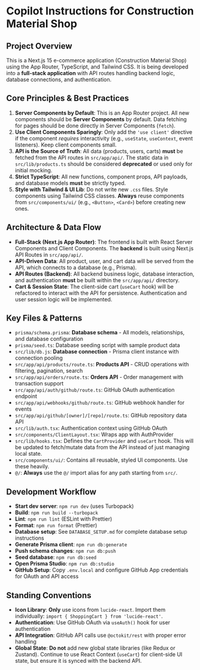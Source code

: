# Copilot Instructions for Construction Material Shop

## Project Overview

This is a Next.js 15 e-commerce application (Construction Material Shop) using the App Router, TypeScript, and Tailwind CSS. It is being developed into a **full-stack application** with API routes handling backend logic, database connections, and authentication.

## Core Principles & Best Practices

1.  **Server Components by Default**: This is an App Router project. All new components should be **Server Components** by default. Data fetching for pages should be done directly in Server Components (`fetch`).
2.  **Use Client Components Sparingly**: Only add the `'use client'` directive if the component _requires_ interactivity (e.g., `useState`, `useContext`, event listeners). Keep client components small.
3.  **API is the Source of Truth**: All data (products, users, carts) **must** be fetched from the API routes in `src/app/api/`. The static data in `src/lib/products.ts` should be considered **deprecated** or used only for initial mocking.
4.  **Strict TypeScript**: All new functions, component props, API payloads, and database models **must** be strictly typed.
5.  **Style with Tailwind & UI Lib**: Do not write new `.css` files. Style components using Tailwind CSS classes. **Always** reuse components from `src/components/ui/` (e.g., `<Button>`, `<Card>`) before creating new ones.

## Architecture & Data Flow

- **Full-Stack (Next.js App Router)**: The frontend is built with React Server Components and Client Components. The **backend** is built using Next.js API Routes in `src/app/api/`.
- **API-Driven Data**: All product, user, and cart data will be served from the API, which connects to a database (e.g., Prisma).
- **API Routes (Backend)**: All backend business logic, database interaction, and authentication **must** be built within the `src/app/api/` directory.
- **Cart & Session State**: The client-side cart (`useCart` hook) will be refactored to interact with the API for persistence. Authentication and user session logic will be implemented.

## Key Files & Patterns

- `prisma/schema.prisma`: **Database schema** - All models, relationships, and database configuration
- `prisma/seed.ts`: Database seeding script with sample product data
- `src/lib/db.js`: **Database connection** - Prisma client instance with connection pooling
- `src/app/api/products/route.ts`: **Products API** - CRUD operations with filtering, pagination, search
- `src/app/api/orders/route.ts`: **Orders API** - Order management with transaction support
- `src/app/api/auth/github/route.ts`: GitHub OAuth authentication endpoint
- `src/app/api/webhooks/github/route.ts`: GitHub webhook handler for events
- `src/app/api/github/[owner]/[repo]/route.ts`: GitHub repository data API
- `src/lib/auth.tsx`: Authentication context using GitHub OAuth
- `src/components/ClientLayout.tsx`: Wraps app with AuthProvider
- `src/lib/hooks.tsx`: Defines the `CartProvider` and `useCart` hook. This will be updated to fetch/mutate data from the API instead of just managing local state.
- `src/components/ui/`: Contains all reusable, styled UI components. Use these heavily.
- `@/`: **Always** use the `@/` import alias for any path starting from `src/`.

## Development Workflow

- **Start dev server**: `npm run dev` (uses Turbopack)
- **Build**: `npm run build --turbopack`
- **Lint**: `npm run lint` (ESLint with Prettier)
- **Format**: `npm run format` (Prettier)
- **Database setup**: See `DATABASE_SETUP.md` for complete database setup instructions
- **Generate Prisma client**: `npm run db:generate`
- **Push schema changes**: `npm run db:push`
- **Seed database**: `npm run db:seed`
- **Open Prisma Studio**: `npm run db:studio`
- **GitHub Setup**: Copy `.env.local` and configure GitHub App credentials for OAuth and API access

## Standing Conventions

- **Icon Library**: **Only** use icons from `lucide-react`. Import them individually: `import { ShoppingCart } from 'lucide-react'`.
- **Authentication**: Use GitHub OAuth via `useAuth()` hook for user authentication
- **API Integration**: GitHub API calls use `@octokit/rest` with proper error handling
- **Global State**: **Do not** add new global state libraries (like Redux or Zustand). Continue to use React Context (`useCart`) for client-side UI state, but ensure it is synced with the backend API.

